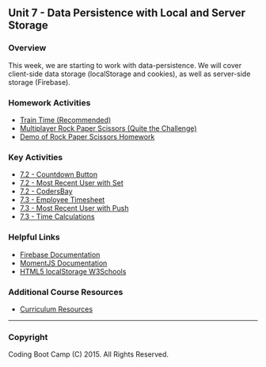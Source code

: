 ## Unit 7 - Data Persistence with Local and Server Storage

### Overview

This week, we are starting to work with data-persistence. We will cover client-side data storage (localStorage and cookies), as well as server-side storage (Firebase).

### Homework Activities

* [Train Time (Recommended)](../../../01-Class-Content/07-firebase/02-Homework/Instructions/Homework_Train_Activity_Basic.md)
* [Multiplayer Rock Paper Scissors (Quite the Challenge)](../../../01-Class-Content/07-firebase/02-Homework/Instructions/Homework_RPS_Activity_Challenge.md)
* [Demo of Rock Paper Scissors Homework](../../../01-Class-Content/07-firebase/02-Homework/Instructions/RPS_Video.mov)

### Key Activities

* [7.2 - Countdown Button](../../../01-Class-Content/07-firebase/01-Activities/11-countdownbutton)
* [7.2 - Most Recent User with Set](../../../01-Class-Content/07-firebase/01-Activities/18-Push)
* [7.2 - CodersBay](../../../01-Class-Content/07-firebase/01-Activities/14-codersbay)
* [7.3 - Employee Timesheet](../../../01-Class-Content/07-firebase/01-Activities/17-TimeSheet)
* [7.3 - Most Recent User with Push](../../../01-Class-Content/07-firebase/01-Activities/18-Push)
* [7.3 - Time Calculations](../../../01-Class-Content/07-firebase/01-Activities/17-TimeSheet)

### Helpful Links

* [Firebase Documentation](https://firebase.google.com/docs/)
* [MomentJS Documentation](http://momentjs.com/)
* [HTML5 localStorage W3Schools](http://www.w3schools.com/html/html5_webstorage.asp)

### Additional Course Resources

* [Curriculum Resources](https://github.com/coding-boot-camp/curriculum-resources)

- - -

### Copyright

Coding Boot Camp (C) 2015. All Rights Reserved.

